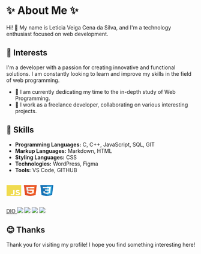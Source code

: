 
# ✨ **About Me** ✨

Hi! 👋 My name is Leticia Veiga Cena da Silva, and I'm a technology enthusiast focused on web development.

## 📒 Interests

I'm a developer with a passion for creating innovative and functional solutions. I am constantly looking to learn and improve my skills in the field of web programming.

- 🌱 I am currently dedicating my time to the in-depth study of Web Programming.
- 💼 I work as a freelance developer, collaborating on various interesting projects.

## 🤖 Skills

- **Programming Languages:** C, C++, JavaScript, SQL, GIT
- **Markup Languages:** Markdown, HTML
- **Styling Languages:** CSS
- **Technologies:** WordPress, Figma
- **Tools:** VS Code, GITHUB

<div style="display: inline_block"><br>
  <img align="center" alt="Rafa-Js" height="30" width="40" src="https://raw.githubusercontent.com/devicons/devicon/master/icons/javascript/javascript-plain.svg">
   <img align="center" alt="Rafa-HTML" height="30" width="40" src="https://raw.githubusercontent.com/devicons/devicon/master/icons/html5/html5-original.svg">
  <img align="center" alt="Rafa-CSS" height="30" width="40" src="https://raw.githubusercontent.com/devicons/devicon/master/icons/css3/css3-original.svg">
 
  </div>
  
  ##
 
<div> 
  <a href="(https://www.dio.me/users/leticiaveigacs)" target="_blank"> DIO </a>
  <a href="https://instagram.com/_leticiacena" target="_blank"><img src="https://img.shields.io/badge/-Instagram-%23E4405F?style=for-the-badge&logo=instagram&logoColor=white" target="_blank"></a>
 <a href="https://discord.gg/leticiaveigacs" target="_blank"><img src="https://img.shields.io/badge/Discord-7289DA?style=for-the-badge&logo=discord&logoColor=white" target="_blank"></a> 
  <a href = "mailto:leticiaveigacs@gmail.com"><img src="https://img.shields.io/badge/-Gmail-%23333?style=for-the-badge&logo=gmail&logoColor=white" target="_blank"></a>
  <a href="https://www.linkedin.com/in/let%C3%ADcia-veiga-cena-da-silva/" target="_blank"><img src="https://img.shields.io/badge/-LinkedIn-%230077B5?style=for-the-badge&logo=linkedin&logoColor=white" target="_blank"></a> 
  
</div>




## 😊 Thanks

Thank you for visiting my profile! I hope you find something interesting here! 



<!---
leticiaveigacs/leticiaveigacs is a ✨ special ✨ repository because its `README.md` (this file) appears on your GitHub profile.
You can click the Preview link to take a look at your changes.
--->
